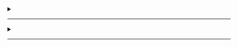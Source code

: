 
<details>
  <summary></summary>

  
</details>

---

<details>
  <summary></summary>

  
</details>

---
